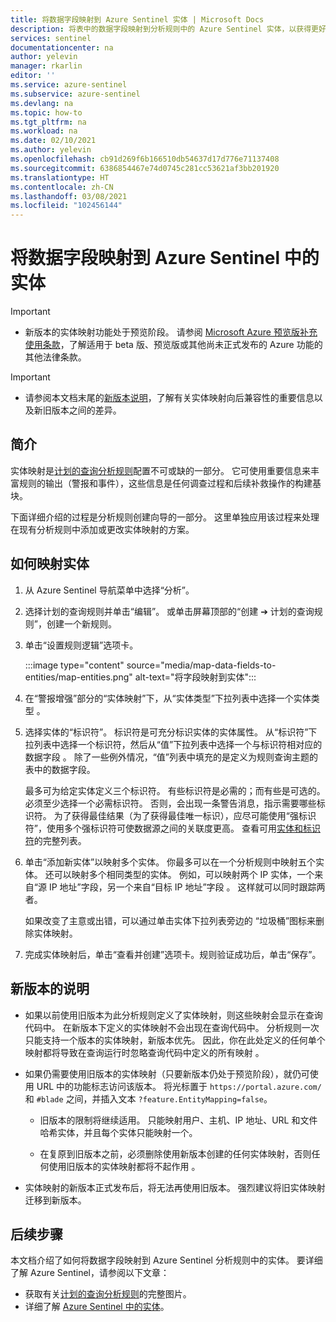 ```yaml
---
title: 将数据字段映射到 Azure Sentinel 实体 | Microsoft Docs
description: 将表中的数据字段映射到分析规则中的 Azure Sentinel 实体，以获得更好的事件信息
services: sentinel
documentationcenter: na
author: yelevin
manager: rkarlin
editor: ''
ms.service: azure-sentinel
ms.subservice: azure-sentinel
ms.devlang: na
ms.topic: how-to
ms.tgt_pltfrm: na
ms.workload: na
ms.date: 02/10/2021
ms.author: yelevin
ms.openlocfilehash: cb91d269f6b166510db54637d17d776e71137408
ms.sourcegitcommit: 6386854467e74d0745c281cc53621af3bb201920
ms.translationtype: HT
ms.contentlocale: zh-CN
ms.lasthandoff: 03/08/2021
ms.locfileid: "102456144"
---
```

# <a name="map-data-fields-to-entities-in-azure-sentinel"></a>将数据字段映射到 Azure Sentinel 中的实体 

> [!IMPORTANT]
>
> - 新版本的实体映射功能处于预览阶段。 请参阅 [Microsoft Azure 预览版补充使用条款](https://azure.microsoft.com/support/legal/preview-supplemental-terms/)，了解适用于 beta 版、预览版或其他尚未正式发布的 Azure 功能的其他法律条款。

> [!IMPORTANT]
>
> - 请参阅本文档末尾的[新版本说明](#notes-on-the-new-version)，了解有关实体映射向后兼容性的重要信息以及新旧版本之间的差异。

## <a name="introduction"></a>简介

实体映射是[计划的查询分析规则](tutorial-detect-threats-custom.md)配置不可或缺的一部分。 它可使用重要信息来丰富规则的输出（警报和事件），这些信息是任何调查过程和后续补救操作的构建基块。

下面详细介绍的过程是分析规则创建向导的一部分。 这里单独应用该过程来处理在现有分析规则中添加或更改实体映射的方案。

## <a name="how-to-map-entities"></a>如何映射实体

1. 从 Azure Sentinel 导航菜单中选择“分析”。

1. 选择计划的查询规则并单击“编辑”。 或单击屏幕顶部的“创建 &#10132; 计划的查询规则”，创建一个新规则。

1. 单击“设置规则逻辑”选项卡。

    :::image type="content" source="media/map-data-fields-to-entities/map-entities.png" alt-text="将字段映射到实体":::

1. 在“警报增强”部分的“实体映射”下，从“实体类型”下拉列表中选择一个实体类型  。

1. 选择实体的“标识符”。 标识符是可充分标识实体的实体属性。 从“标识符”下拉列表中选择一个标识符，然后从“值”下拉列表中选择一个与标识符相对应的数据字段 。 除了一些例外情况，“值”列表中填充的是定义为规则查询主题的表中的数据字段。

    最多可为给定实体定义三个标识符。 有些标识符是必需的；而有些是可选的。 必须至少选择一个必需标识符。 否则，会出现一条警告消息，指示需要哪些标识符。 为了获得最佳结果（为了获得最佳唯一标识），应尽可能使用“强标识符”，使用多个强标识符可使数据源之间的关联度更高。 查看可用[实体和标识符](entities-reference.md)的完整列表。

1. 单击“添加新实体”以映射多个实体。 你最多可以在一个分析规则中映射五个实体。 还可以映射多个相同类型的实体。 例如，可以映射两个 IP 实体，一个来自“源 IP 地址”字段，另一个来自“目标 IP 地址”字段 。 这样就可以同时跟踪两者。

    如果改变了主意或出错，可以通过单击实体下拉列表旁边的 “垃圾桶”图标来删除实体映射。

1. 完成实体映射后，单击“查看并创建”选项卡。规则验证成功后，单击“保存”。

## <a name="notes-on-the-new-version"></a>新版本的说明

- 如果以前使用旧版本为此分析规则定义了实体映射，则这些映射会显示在查询代码中。 在新版本下定义的实体映射不会出现在查询代码中。 分析规则一次只能支持一个版本的实体映射，新版本优先。 因此，你在此处定义的任何单个映射都将导致在查询运行时忽略查询代码中定义的所有映射 。 

- 如果仍需要使用旧版本的实体映射（只要新版本仍处于预览阶段），就仍可使用 URL 中的功能标志访问该版本。 将光标置于 `https://portal.azure.com/` 和 `#blade` 之间，并插入文本 `?feature.EntityMapping=false`。

  - 旧版本的限制将继续适用。 只能映射用户、主机、IP 地址、URL 和文件哈希实体，并且每个实体只能映射一个。

  - 在复原到旧版本之前，必须删除使用新版本创建的任何实体映射，否则任何使用旧版本的实体映射都将不起作用  。

- 实体映射的新版本正式发布后，将无法再使用旧版本。 强烈建议将旧实体映射迁移到新版本。


## <a name="next-steps"></a>后续步骤

本文档介绍了如何将数据字段映射到 Azure Sentinel 分析规则中的实体。 要详细了解 Azure Sentinel，请参阅以下文章：
- 获取有关[计划的查询分析规则](tutorial-detect-threats-custom.md)的完整图片。
- 详细了解 [Azure Sentinel 中的实体](entities-in-azure-sentinel.md)。
